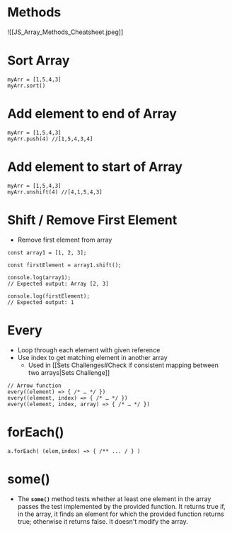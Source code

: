 
# Methods

![[JS_Array_Methods_Cheatsheet.jpeg]]

# Sort Array

```JS
myArr = [1,5,4,3]
myArr.sort()
```

# Add element to end of Array

```JS
myArr = [1,5,4,3]
myArr.push(4) //[1,5,4,3,4]
```

# Add element to start of Array

```JS
myArr = [1,5,4,3]
myArr.unshift(4) //[4,1,5,4,3]
```

# Shift / Remove First Element

- Remove first element from array
```JS
const array1 = [1, 2, 3];

const firstElement = array1.shift();

console.log(array1);
// Expected output: Array [2, 3]

console.log(firstElement);
// Expected output: 1
```

# Every

- Loop through each element with given reference
- Use index to get matching element in another array
	- Used in [[Sets Challenges#Check if consistent mapping between two arrays|Sets Challenge]]

```JS
// Arrow function
every((element) => { /* … */ })
every((element, index) => { /* … */ })
every((element, index, array) => { /* … */ })
```

# forEach()
```JS
a.forEach( (elem,index) => { /** ... / } )
```

# some()

- The **`some()`** method tests whether at least one element in the array passes the test implemented by the provided function. It returns true if, in the array, it finds an element for which the provided function returns true; otherwise it returns false. It doesn't modify the array.